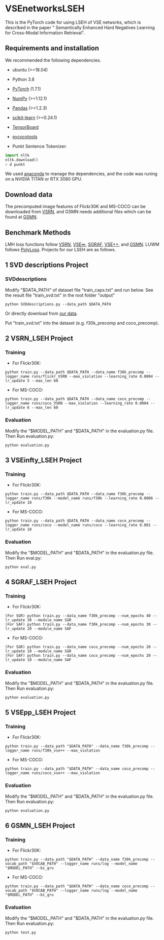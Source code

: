 # VSEnetworksLSEH
This is the PyTorch code for using LSEH of VSE networks, which is described in the paper " Semantically Enhanced Hard Negatives Learning for Cross-Modal Information Retrieval".

## Requirements and installation
We recommended the following dependencies.
* ubuntu (>=18.04)

* Python 3.8

* [PyTorch](https://pytorch.org/) (1.7.1)

* [NumPy](https://numpy.org/) (>=1.12.1)

* [Pandas](https://pandas.pydata.org/) (>=1.2.3)

* [scikit-learn](https://scikit-learn.org/stable/) (>=0.24.1)

* [TensorBoard](https://github.com/TeamHG-Memex/tensorboard_logger) 

* [pycocotools](https://github.com/cocodataset/cocoapi) 

* Punkt Sentence Tokenizer:

``` python
import nltk
nltk.download()
> d punkt
``` 
We used [anaconda](https://www.anaconda.com/) to manage the dependencies, and the code was runing on a NVIDIA TITAN or RTX 3080 GPU.

## Download data
The precomputed image features of Flickr30K and MS-COCO can be downloaded from [VSRN](https://drive.google.com/drive/u/0/folders/1os1Kr7HeTbh8FajBNegW8rjJf6GIhFqC), and GSMN needs additional files which can be found at [GSMN](https://github.com/CrossmodalGroup/GSMN).

## Benchmark Methods
LMH loss functions follow [VSRN](https://pytorch.org/), [VSE∞](https://github.com/woodfrog/vse_infty), [SGRAF](https://github.com/Paranioar/SGRAF), [VSE++](https://github.com/fartashf/vsepp), and [GSMN](https://github.com/CrossmodalGroup/GSMN). LUWM follows [PolyLoss](https://github.com/wayne980/PolyLoss). Projects for our LSEH are as follows.

## 1 SVD descriptions Project
### SVDdescriptions
Modify "$DATA_PATH" of dataset file "train_caps.txt" and run below. See the result file "train_svd.txt" in the root folder "output"
``` 
python SVDdescriptions.py --data_path $DATA_PATH
``` 
Or directly download from [our data](https://drive.google.com/drive/folders/1wXY4nOqopy4H_9Rb6RByjCrK81WQ5Fnl).

Put "train_svd.txt" into the dataset (e.g. f30k_precomp and coco_precomp).

## 2 VSRN_LSEH Project
### Training
* For Flickr30K:
``` 
python train.py --data_path $DATA_PATH --data_name f30k_precomp --logger_name runs/flickr_VSRN --max_violation --learning_rate 0.0004 --lr_update 5 --max_len 60
``` 
* For MS-COCO:
``` 
python train.py --data_path $DATA_PATH --data_name coco_precomp --logger_name runs/coco_VSRN --max_violation --learning_rate 0.0004 --lr_update 6 --max_len 60
``` 

### Evaluation
Modify the "$MODEL_PATH" and "$DATA_PATH" in the evaluation.py file. Then Run evaluation.py:
``` 
python evaluation.py
``` 

## 3 VSEinfty_LSEH Project
### Training
* For Flickr30K:
``` 
python train.py --data_path $DATA_PATH --data_name f30k_precomp --logger_name runs/f30k --model_name runs/f30k --learning_rate 0.0008 --lr_update 10
``` 
* For MS-COCO:
``` 
python train.py --data_path $DATA_PATH --data_name coco_precomp --logger_name runs/coco --model_name runs/coco --learning_rate 0.001 --lr_update 10
``` 

### Evaluation
Modify the "$MODEL_PATH" and "$DATA_PATH" in the evaluation.py file. Then Run eval.py:
``` 
python eval.py
``` 
## 4 SGRAF_LSEH Project
### Training
* For Flickr30K:
``` 
(For SGR) python train.py --data_name f30k_precomp --num_epochs 40 --lr_update 30 --module_name SGR
(For SAF) python train.py --data_name f30k_precomp --num_epochs 30 --lr_update 20 --module_name SAF
```
* For MS-COCO:
``` 
(For SGR) python train.py --data_name coco_precomp --num_epochs 20 --lr_update 10 --module_name SGR
(For SAF) python train.py --data_name coco_precomp --num_epochs 20 --lr_update 10 --module_name SAF
``` 

### Evaluation
Modify the "$MODEL_PATH" and "$DATA_PATH" in the evaluation.py file. Then Run evaluation.py:
``` 
python evaluation.py
``` 

## 5 VSEpp_LSEH Project
### Training
* For Flickr30K:
``` 
python train.py --data_path "$DATA_PATH" --data_name f30k_precomp --logger_name runs/f30k_vse++ --max_violation
``` 
* For MS-COCO:
``` 
python train.py --data_path "$DATA_PATH" --data_name coco_precomp --logger_name runs/coco_vse++ --max_violation
``` 

### Evaluation
Modify the "$MODEL_PATH" and "$DATA_PATH" in the evaluation.py file. Then Run evaluation.py:
``` 
python evaluation.py
``` 

## 6 GSMN_LSEH Project
### Training
* For Flickr30K:
``` 
python train.py --data_path "$DATA_PATH" --data_name f30k_precomp --vocab_path "$VOCAB_PATH" --logger_name runs/log --model_name "$MODEL_PATH" --bi_gru
``` 
* For MS-COCO:
``` 
python train.py --data_path "$DATA_PATH" --data_name coco_precomp --vocab_path "$VOCAB_PATH" --logger_name runs/log --model_name "$MODEL_PATH" --bi_gru
``` 

### Evaluation
Modify the "$MODEL_PATH" and "$DATA_PATH" in the evaluation.py file. Then Run evaluation.py:
``` 
python test.py
``` 


